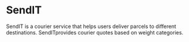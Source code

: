 # SendIT
 SendIT is a courier service that helps users deliver parcels to different destinations. SendITprovides courier quotes based on weight categories.
